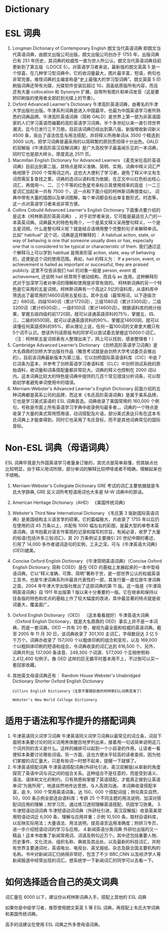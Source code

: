 # Dictionary

# ESL 词典

1.  Longman Dictionary of Contemporary English 朗文当代英语词典
    即朗文当代英语词典，由朗文出版公司出版。朗文出版公司创办于 1755 年，出版词典已有 251 年历史，其词典的权威性一直为世人所公认。朗文当代英语词典目前更新到了第五版（LDOCE 5）。对英语学习者来说，最新版的朗文英英 5 是一个惊喜，在几种学习型词典中，它的收词量最大，图片最丰富，短语，例句也非常完善。难怪词典的主编宣称是“史上最强大的学习型词典”。朗文英英 5 印刷版词典还带有光碟，光碟软件安装后超过 1G，涵盖纸质版所有内容，而且还有大量 collocation 和 Synonym 扩展，自带所有图片和单词发音（这是要把印刷版的使用者全部赶到光碟上的节奏）。
2.  Oxford Advanced Learner's Dictionary
    牛津高阶英语词典，由著名的牛津大学出版社出版。牛津系列词典是进入中国最早，也最为中国英语学习者所熟悉的词典品牌。牛津高阶英语词典（简称 OALD）是世界上第一部为非英语国家的人们学习英语而编纂的高阶英语学习词典，半个多世纪以来一直引领世界潮流，迄今已发行三千万册。目前该词典已经出到第八版，新版增收新词新义 4500 条，突出了语法信息与用法搭配，并将释义所用单词从 3500 个精选到 3000 以内，把学习词典普遍采用的以简释繁的原则贯彻得十分出色。OALD 的双解版《牛津高阶英汉双解词典》是广大高校学子最喜闻乐见的一本词典，同时它也是部大砖头，厚度高达 2511 页。
3.  Macmillan English Dictionary for Advanced Learners
    《麦克米伦高阶英语词典》目前出到第二版，其特点是释义准确、简明、实用。词典中释义词汇严格地限于 2500 个常用词之内，这也大大便利了学习者，避免了释义中又有生词而需反复查找之累。词典的选词以语料库为依据，在正文中以红色标出核心词汇，再借用一、二、三个不等的红色星号来标示其使用频率的高低（一二三星词汇加起来一共有 7500 个，这一点和下面介绍的柯林斯词典很类似）。
    词典中带有大量的插图以及单词图解，每个单词都会标出单复数形式，时态等，这一点对英语学习者来说非常方便。
4.  Collins Cobuild Advanced Learner's English Dictionary
    下面重点要介绍的是这本《柯林斯高阶英英词典》 ，对于初学者来说，它可能是最适合入门的一本英英词典。词典最大的特色有两个，一个是英文释义采用整句释义，一个是五星词频。什么是整句释义呢？就是结合语境用整个完整的句子来解释单词。比如” habitual” 这个词，词典是这样解释的：
    A habitual action, state, or way of behaving is one that someone usually does or has, especially one that is considered to be typical or characteristic of them.
    我们通过这个解释马上可以学到 habitual 是用来形容 action, state, way of behaving 的，这便是这个词的使用范围。再如，hail 的释义为：
    If a person, event, or achievement is hailed as important or successful, they are praised publicly.
    这里不仅告诉我们 hail 的对象一般是 person, event 或 achievement, 还说明 hail 经常用于被动结构，而且与 as 连用。这种解释形式对于加深学习者对单词的理解和使用是非常有效的。
        柯林斯词典的另一个特色是它采用的五星词频。柯林斯词典有一个高达2.5亿的语料库，从语料库中筛选出了最常用的14600词用五星标注。其中五级（最常用词，以下逐级次之）680词，四级1040词（累计1720词），三级1580词（累计3300词），二级3200词（累计6500词），一级8100词（累计14600词）。根据语料库的统计结果，掌握五级四级的前1720詞，就可以读通英語资料的75%，掌握五、四、三、二級的6500詞，就可以读通英語资料的90%，掌握这14600詞，就可以读懂任何英語资料的95%，即从理论上说，任何一篇100词的文章里大概只有5个词不认识。想读外刊读原版书的同学可以尝试着去掌握这15000个词汇。（注：柯林斯五星词频表有人整理出来了，网上可以找到，感谢整理者！）
5.  Cambridge Advanced Learner’s Dictionary
    《剑桥高阶英语学习词典》是大名鼎鼎的剑桥大学出版社作品（雅思考试就是由剑桥大学考试委员会推出的）。目前该词典最新版本为第三版，它以剑桥国际英语语料库（CIC）中逾 7 亿词条为蓝本，并参考了剑桥英语学习者语料库（CLC）中剑桥测试系统的原始语料，收词量和词条搭配量都非常巨大。词典的释义也控制在 2000 词以内。这本词典比较大的特色是词典中提供的几百个常见错误分析词条，可以帮助初学者避免单词使用中的错误。
6.  Merriam-Webster's Advanced Learner's English Dictionary
    前面介绍的五种词典都是英系公司的品牌，而这本《韦氏高阶英语词典》是属于美系品牌，它也是学习美式英语的 ESL 词典首选。词典收录了美国常用的 160,000 个例句，号称是市面上所有英语学习字典中收录例句最多者，。词典的一个特点是收录了大量的美式常用惯用语、动词搭配及片语，部分美式表达只有在这本韦氏词典上才能查得到，同时它也采用了韦氏音标，而不是其他词典常见的国际音标。

# Non-ESL 词典（母语词典）

ESL 词典毕竟是为外国英语学习者量身订做的，其优点是简单易懂，但其缺点也比较明显，由于释义用词所限，部分单词的解释比较啰嗦或者不精确，理解起来也不顺畅。

1.  Merriam-Webster's Collegiate Dictionary
    GRE 考试的词汇主要依据就是韦氏大学辞典, GRE 反义词所考短语用词也大多是 M-W 词典中的原话。
2.  American Heritage Dictionary（AHD）
    《美国传统词典》
3.  Webster's Third New International Dictionary
    《韦氏第 3 版新国际英语词典》是美国结构主义语言学的硕果。它的篇幅极大，共收录了 1755 年以后仍在使用的词 45 万条以上，并配有 1000 幅左右的彩图，是最大型的单卷本英语词典。该书抱着对语言作客观的记录和描写的宗旨，有闻必录，收罗了大量的俗语(包括许多三俗词汇)，其 20 万条例证主要摘引 20 世纪中期的著述，引用了 14,000 多作者谴词造句的实例，工夫之深，可与《牛津英语大词典》(OED)媲美。
4.  Concise Oxford English Dictionary
    《牛津简明英语词典》（Concise Oxford English Dictionary, 简称 COED）是在 OED 的基础上发展起来的一本中型母语词典。它以“释义准确、可靠、简明”著称于世，是一部世界公认的权威英语工具书，也是牛津词典系列中最具代表性的一部，其发行量一直位居牛津词典之首。2004 年牛津大学出版社推出了这部词典的第 11 版。这一版是《牛津简明英语词典》自 1911 年出版第 1 版以来十分重要的一版。它在继承和保持以往各版的特色和优点的基础上作了较大幅度的改进，其中最显著的特点就是收词量大，覆盖面广。
5.  Oxford English Dictionary（OED）
    （这本看看就好）牛津英语大词典（Oxford English Dictionary，就是大名鼎鼎的 OED）事实上并不是一本词典，而是一套词典。OED 一共有 20 卷，被视为最全面和权威的英语词典。截至 2005 年 11 月 30 日，该词典收录了 301,100 主词汇，字母数目达 3 亿 5 千万个。词典亦收录了 157,000 个以粗体印刷的组合和变形，以及 169,000 个以粗斜体印刷的短语和组合，令词典收录的词汇达到 616,500 个。另外，词典共列出 137,000 条读音、249,300 个词源、577,000 个互相参照和 2,412,400 句例子。像 OED 这样的巨无霸平时基本用不上，不过倒可以买一套回家收藏。
6.  其他英文母语词典还有：
    Random House Webster's Unabridged Dictionary
        Shorter Oxford English Dictionary

        Collins English Dictionary（注意不要跟前面的柯林斯ESL词典混淆了）

        Webster's New World College Dictionary

# 适用于语法和写作提升的搭配词典

1. 牛津英语同义词学习词典
   牛津英语同义词学习词典以最常见的词立条，词目下面把本条要讨论的同义词用黑体醒目地罗列出来，接着用一句话简单说明这几个词共同的含义是什么。这样的编排可以起到一个小目录的作用，让读者一看便知本条要讨论哪些词语。另一方面，这也方便水平较高的读者查阅，因为他们掌握的词汇量大，只是有些词一时想不起来，提醒一下就够了。
2. 牛津英语搭配词典
   牛津英语搭配词典(外研社引进，英汉双解版)从崭新的角度探究了英语中词与词之间的组合关系。这种组合不是任意的，而是受到语义、语法、语体和文化的制约。只有熟悉和掌握了英语搭配，才能真正做到让英语单词“为我所用”，地道自然地传达思想，与人高效沟通。 本词典收录搭配丰富，逾 9，000 个常用英语词条，达 150，000 个搭配词组；例句真实自然，50，000 条示例全部选自语料库；专辟 25 个不同主题的用法说明，加深对搭配词应用的理解；附学习页，通过练习透彻理解英语搭配，巩固学习效果。 3.牛津短语动词词典
   牛津短语动词词典（外研社引进，英汉双解版）收录英美常用短语动词近 6,000 条，理解与应用并重；示例 10,500 条，取材自语料库，以反映实际用法；大量语法、用法说明，提高语言运用准确度；附研习专页，进一步介绍短语动词的学习与应用。 4.新闻英语分类词典
   外研社出版的又一精品！这本书收集了新闻常用词、词语及例句近万个。其中还包括重要人物、历史事件、文化流派、组织名称、典故及其出处，以及最新的科技词汇，并附有世界主要通词社，英语电台、电视台、英文报纸、杂志及联合国主要机构的名称。书中对新闻词汇归纳得非常好，包含了不少 BBC,CNN 以及经济学人等新闻报道中经常出现的词汇。想系统学一下新闻词汇的同学可以去看一下。

# 如何选择适合自己的英文词典

词汇量在 6000 以下，建议你从柯林斯词典入手，搭配上其他的 ESL 词典

如果你是中级学习者，推荐使用朗文英英 5 等 ESL 词典，再搭配上韦氏大学词典和美国传统词典。

高手的话建议在使用 ESL 词典之外多使母语词典。
